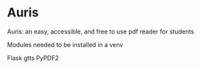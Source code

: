 # Auris
Auris: an easy, accessible, and free to use pdf reader for students

Modules needed to be installed in a venv

Flask
gtts
PyPDF2


